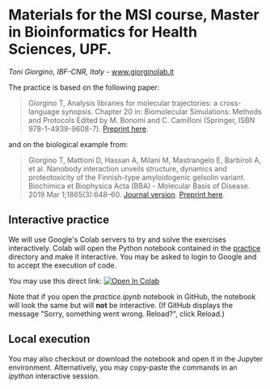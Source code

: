 # Materials for the MSI course, Master in Bioinformatics for Health Sciences, UPF.

*Toni Giorgino, IBF-CNR, Italy* - www.giorginolab.it

The practice is based on the following paper:

> Giorgino T, Analysis libraries for molecular trajectories: a cross-language synopsis. Chapter 20 in:  Biomolecular Simulations: Methods and Protocols Edited by M. Bonomi and C. Camilloni (Springer, ISBN 978-1-4939-9608-7).  [Preprint here](https://github.com/giorginolab/analysis_libraries_chapter/).

and on the biological example from:

> Giorgino T, Mattioni D, Hassan A, Milani M, Mastrangelo E, Barbiroli A, et al. Nanobody interaction unveils structure, dynamics and proteotoxicity of the Finnish-type amyloidogenic gelsolin variant. Biochimica et Biophysica Acta (BBA) - Molecular Basis of Disease. 2019 Mar 1;1865(3):648–60. [Journal version](https://www.sciencedirect.com/science/article/pii/S0925443919300109?via%3Dihub). [Preprint here](https://arxiv.org/abs/1903.07308).

## Interactive practice

We will use Google's Colab servers to try and solve the exercises
interactively. Colab will open the Python notebook contained in the
[practice](practice) directory and make it interactive. You may be
asked to login to Google and to accept the execution of code.

You may use this direct link: [![Open In
Colab](https://colab.research.google.com/assets/colab-badge.svg)](https://colab.research.google.com/github/giorginolab/GSN-Tutorial-BCN-2021/blob/master/practice/practice.ipynb)

Note that if you open the *practice.ipynb* notebook in GitHub, the
notebook will look the same but will **not** be interactive. (If
GitHub displays the message "Sorry, something went wrong. Reload?",
click Reload.) 

## Local execution

You may also checkout or download the notebook and open it in 
the Jupyter environment. Alternatively, you may copy-paste the
commands in an *ipython* interactive session.


